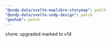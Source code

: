 ```yaml
---
"@undp-data/svelte-maplibre-storymap": patch
"@undp-data/svelte-undp-design": patch
"geohub": patch
---
```


chore: upgraded marked to v14
